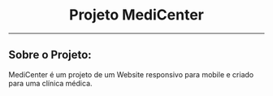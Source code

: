 <h1 align="center">Projeto MediCenter</h1>
<hr>
<h2>Sobre o Projeto:</h2>
<p>MediCenter é um projeto de um Website responsivo para mobile e criado para uma clínica médica.</p>
